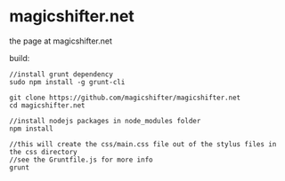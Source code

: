 magicshifter.net
================

the page at magicshifter.net


build:

    //install grunt dependency
    sudo npm install -g grunt-cli

    git clone https://github.com/magicshifter/magicshifter.net
    cd magicshifter.net

    //install nodejs packages in node_modules folder
    npm install

    //this will create the css/main.css file out of the stylus files in the css directory
    //see the Gruntfile.js for more info
    grunt
  

  
